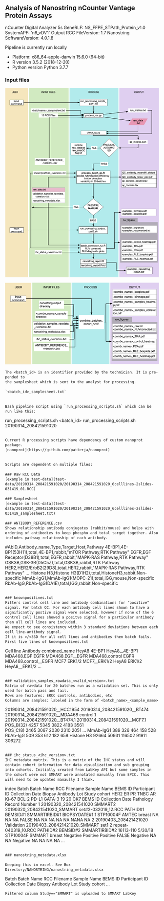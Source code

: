 ## Analysis of Nanostring nCounter Vantage Protein Assays
nCounter Digital Analyzer 5s
GeneRLF: NS_FFPE_STPath_Protein_v1.0
SystemAPF: 'n6_vDV1'
Output RCC FileVersion: 1.7
Nanostring SoftwareVersion: 4.0.1.8

Pipeline is currently run locally
 - Platform: x86_64-apple-darwin 15.6.0 (64-bit)
 - R version 3.5.2 (2018-12-20)
 - Python version Python 3.7.7

### Input files

![Batch Processing Workflow](nanostring_workflow/Canvas%201.png)

![Combining Batches/Samples Workflow](nanostring_workflow/Canvas%202.png)
```
The <batch_id> is an identifier provided by the technician. It is pre-pended to
the samplesheet which is sent to the analyst for processing.

`<batch_id>_samplesheet.txt`


Bash pipeline script using `run_processing_scripts.sh` which can be run like this:
```
run_processing_scripts.sh <batch_id>
run_processing_scripts.sh 20190314_208421591020

```

Current R processing scripts have dependency of custom nanoprot package. 
[nanoprot](https://github.com/patterja/nanoprot)


Scripts are dependent on multiple files:

### Raw RCC Data
[example in test-data](test-data/20190314_208421591020/20190314_208421591020_6celllines-2slides-031419_01.RCC)

### Samplesheet
[example in test-data](test-data/20190314_208421591020/20190314_208421591020_6celllines-2slides-031419_samplesheet.txt)

### ANTIBODY_REFERENCE.csv
Shows relationship antibody conjugates (rabbit/mouse) and helps with ordering of antibodies to keep phospho and total target together. Also includes pathway relationship of each antibody. 

```
#AbID,Antibody_name,Type,Target,Host,Pathway
4E-BP1,4E-BP1(53H11),total,4E-BP1,rabbit,"mTOR Pathway,RTK Pathway"
EGFR,EGF Receptor(D38B1),total,EGFR,rabbit,"MAPK-RAS Pathway,RTK Pathway"
GSK3B,GSK-3B(D5C5Z),total,GSK3B,rabbit,RTK Pathway
HER2,HER2/ErbB2(29D8),total,HER2,rabbit,"MAPK-RAS Pathway,RTK Pathway"
...
Histone H3,Histone H3(D1H2),total,HistoneH3,rabbit,Non-specific
MmAb-IgG1,MmAb-IgG1(MOPC-21),total,IGG,mouse,Non-specific
RbAb-IgG,RbAb-IgG(DA1E),total,IGG,rabbit,Non-specific
```

### knownpositives.txt
Filters control cell line and antibody combinations for "positive" signal. For batch QC. For each antibody cell lines shown to have a significantly postive signal were selected, however if none of the 6 control cell lines showed a positve signal for a particular antibody then all cell lines are included. 
We expect to see consistency within 3 standard deviations between each cell line-antibody signal. 
If it is >/<3SD for all cell lines and antibodies then batch fails. 
First five lines of knownpositives.txt
```
Cell line       Antibody        combined_name
HeyA8   4E-BP1  HeyA8__4E-BP1
MDA468.EGF      EGFR    MDA468.EGF__EGFR
MDA468.control  EGFR    MDA468.control__EGFR
MCF7    ERK1/2  MCF7__ERK1/2
HeyA8   ERK1/2  HeyA8__ERK1/2
...
```  

### validation_samples_rawdata_<valid_version>.txt
Matrix of rawdata for 20 batches run as a validation set. This is only used for batch pass and fail. 
Rows are features: ERCC controls, antibodies, etc
Columns are samples: labeled in the form of <batch_name>_<sample_name>

```
20190314_208421591020__HCC1954  20190314_208421591020__BT474    20190314_208421591020__MDA468 control.1	20190314_208421591020__BT474.1    20190314_208421591020__MCF7.1
POS_B(32)	4257	5345	3822	4183	3561	
POS_C(8)	2465	3067	2030	2310	2051
...
MmAb-IgG1	389	326	464	158	528	
RbAb-IgG	509	353	612	182	658	
Histone H3	92664	50931	116502	91911	306272
```

### ihc_status_<ihc_version>.txt
IHC metadata matrix. This is a matrix of the IHC status and will contain cohort information for data visualization and sub grouping into cohorts. Initially created from LabKey API but some samples in the cohort were not SMMART were annotated manually from EPIC. This will need to be updated manaully I think. 

```
index	Batch	Batch Name	RCC Filename	Sample Name	BEMS ID	Participant ID	Collection Date	Biopsy	Antibody Lot	Study	cohort	HER2	ER	PR	TNBC	AR	Ki-67	BCL-2	PD-L1	GATA-3	19	20	CK7	BEMS ID	Collection Date	Pathology Record Number
1	20190320_208421541020	SMMART2	20190320_208421541020_SMMART set#2-032019_12.RCC	PATHID#1	BEMSID#1	SMMARTIRBID#1	BIOPSYDATE#1	1	STP10004F	AMTEC	breast	NA	NA	NA	FALSE	NA	NA	NA	NA	NA	NANA	NA
2	20190403_208421421020	Validation	20190403_208421421020_SMMART set1 2 repeat-040319_10.RCC	PATHID#2 BEMSID#2	SMMARTIRBID#2	16113-110	5/30/18		STP10004F	SMMART	breast	Negative	Positive	Positive	FALSE	Negative	NA	NA	Negative	NA	NA	NA	NA
...
```

### nanostring_metadata.xlsx

Keeping this in excel. See Box Directory/NANOSTRING/nanostring_metadata.xlsx

```
Batch	Batch Name	RCC Filename	Sample Name	BEMS ID	Participant ID	Collection Date	Biopsy	Antibody Lot	Study	cohort
...
```
Filtered column Study=="SMMART" is uploaded to SMMART LabKey

